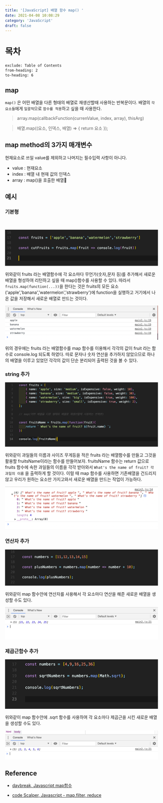 ```yaml
---
title: '[JavaScript] 배열 함수 map() '
date: 2021-04-08 10:08:29
category: 'JavaScript'
draft: false
---
```


# 목차

```toc
exclude: Table of Contents
from-heading: 2
to-heading: 6
```

## map

`map()` 은 어떤 배열을 다른 형태의 배열로 재생산할때 사용하는 반복문이다. 배열의 `각 요소들`에게 `일괄적`으로 `함수를 적용`하고 싶을 때 사용한다.
<br/>

> array.map(callbackFunction(currenValue, index, array), thisArg)
> <br/>

> 배열.map((요소, 인덱스, 배열) => { return 요소 });

## map method의 3가지 매개변수

현재요소로 쓰일 value를 제외하고 나머지는 필수입력 사항이 아니다.

- value : 현재요소
- index : 배열 내 현재 값의 인덱스
- array : map()을 호출한 배열
  <br/>

## 예시

### 기본형

<br/>

![](./images/map_basic.png)

위와같이 fruits 라는 배열함수에 각 요소마다 무언가(숫자,문자 등)를 추가해서 새로운 배열을 형성하여 리턴하고 싶을 때 map()함수를 사용할 수 있다. 따라서 `fruits.map(function(...))`을 한다는 것은 fruits의 모든 요소('apple','banana','watermelon','strawberry')에 function을 실행하고 거기에서 나온 값을 저장해서 새로운 배열로 만드는 것이다.
<br/>

![](./images/map_basic-console.png)

위의 경우에는 fruits 라는 배열함수를 map 함수를 이용해서 각각의 값이 fruit 라는 함수로 console.log 되도록 하였다. 따로 문자나 숫자 연산을 추가하지 않았으므로 하나의 배열을 이루고 있었던 각각의 값이 단순 분리되어 출력된 것을 볼 수 있다.
<br/>

### string 추가

![](./images/map_code.png)

위와같이 과일들의 이름과 사이즈 무게등을 적은 fruits 라는 배열함수를 만들고 그것을 활용할 fruitsName이라는 함수를 만들어보자.
fruitsName 함수는 return 값으로 fruits 함수에 속한 과일들의 이름을 각각 받아와서 `What's the name of fruit? 각 과일의 이름` 을 출력하게 할 것이다.
이럴 때 map 함수를 사용하면 기존배열을 건드리지 않고 우리가 원하는 요소만 가지고와서 새로운 배열을 만드는 작업이 가능하다.
<br/>

![](./images/map_console.png)

### 연산자 추가

![](./images/map_plus.png)

위와같이 map 함수안에 연산자를 사용해서 각 요소마다 연산을 해준 새로운 배열을 생성할 수도 있다.
<br/>

![](./images/map_plus-console.png)

### 제곱근함수 추가

![](./images/map_sqrt.png)

위와같이 map 함수안에 .sqrt 함수를 사용하여 각 요소마다 제곱근을 시킨 새로운 배열을 생성할 수도 있다.
<br/>

![](./images/map_sqrt-console.png)
<br/>

## Reference

- [daybreak, Javascript map함수](https://velog.io/@daybreak/Javascript-map%ED%95%A8%EC%88%98)

- [code Scalper, Javascript - map,filter, reduce](https://www.youtube.com/watch?v=vqdzVZxoRtM)

